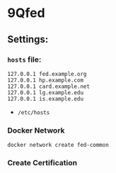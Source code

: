 # 9Qfed

## Settings:
### `hosts` file:
```
127.0.0.1 fed.example.org
127.0.0.1 hp.example.com
127.0.0.1 card.example.net
127.0.0.1 lg.example.edu
127.0.0.1 is.example.edu
```
* `/etc/hosts`
### Docker Network

```shell
docker network create fed-common
```

### Create Certification
